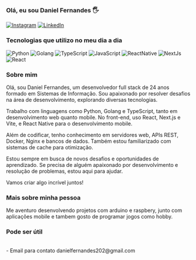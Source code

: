 ### Olá, eu sou Daniel Fernandes 🖐️

<!-- [![Blog](https://img.shields.io/website?label=uelinton.com&style=for-the-badge&url=https://uelinton.com)](https://uelinton.com)
[![Youtube](https://img.shields.io/badge/YouTube-FF0000?style=for-the-badge&logo=youtube&logoColor=white)](https://www.youtube.com/channel/UCDDDh46G-SXI6JjlXPW7bUg?sub_confirmation=1) -->
[![Instagram](https://img.shields.io/badge/Instagram-E4405F?style=for-the-badge&logo=instagram&logoColor=white)](https://www.instagram.com/danielfernandes22)
[![LinkedIn](https://img.shields.io/badge/LinkedIn-0077B5?style=for-the-badge&logo=linkedin&logoColor=white)](https://www.linkedin.com/in/daniel-fernandes-dev/)

### Tecnologias que utilizo no meu dia a dia
![Python](https://img.shields.io/badge/python-3670A0?style=for-the-badge&logo=python&logoColor=ffdd54)
![Golang](https://img.shields.io/badge/golang-05d4eb?style=for-the-badge&logo=go&logoColor=white)
![TypeScript](https://img.shields.io/badge/TypeScript-007ACC?style=for-the-badge&logo=typescript&logoColor=white)
![JavaScript](https://img.shields.io/badge/JavaScript-323330?style=for-the-badge&logo=javascript&logoColor=F7DF1E)
![ReactNative](https://img.shields.io/badge/React_Native-20232A?style=for-the-badge&logo=react&logoColor=61DAFB)
![NextJs](https://img.shields.io/badge/next.js-000000?style=for-the-badge&logo=nextdotjs&logoColor=white)
![React](https://img.shields.io/badge/React-20232A?style=for-the-badge&logo=react&logoColor=61DAFB)
<br />
### Sobre mim
Olá, sou Daniel Fernandes, um desenvolvedor full stack de 24 anos formado em Sistemas de Informação. Sou apaixonado por resolver desafios na área de desenvolvimento, explorando diversas tecnologias.

Trabalho com linguagens como Python, Golang e TypeScript, tanto em desenvolvimento web quanto mobile. No front-end, uso React, Next.js e Vite, e React Native para o desenvolvimento mobile.

Além de codificar, tenho conhecimento em servidores web, APIs REST, Docker, Nginx e bancos de dados. Também estou familiarizado com sistemas de cache para otimização.

Estou sempre em busca de novos desafios e oportunidades de aprendizado. Se precisa de alguém apaixonado por desenvolvimento e resolução de problemas, estou aqui para ajudar.

Vamos criar algo incrível juntos!

### Mais sobre minha pessoa

Me aventuro desenvolvendo projetos com arduino e raspbery, junto com aplicações mobile e tambem gosto de programar jogos como hobby.
<br />
### Pode ser útil
<br />
- Email para contato danielfernandes202@gmail.com
